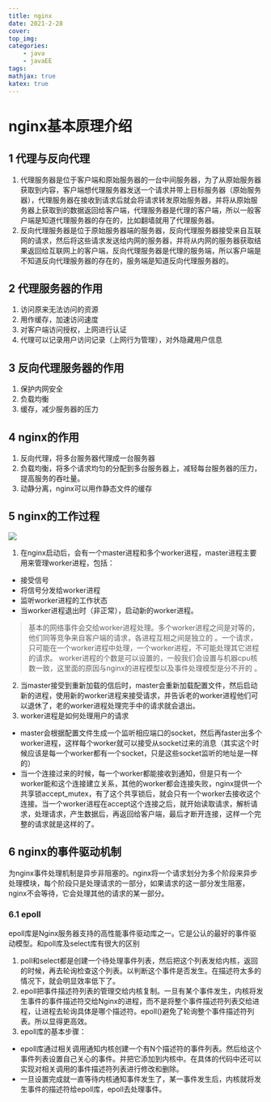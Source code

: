 ```yaml
---
title: nginx
date: 2021-2-28
cover:
top_img:
categories: 
    - java
    - javaEE
tags: 
mathjax: true
katex: true
---
```

# nginx基本原理介绍

## 1 代理与反向代理

1. 代理服务器是位于客户端和原始服务器的一台中间服务器，为了从原始服务器获取到内容，客户端想代理服务器发送一个请求并带上目标服务器（原始服务器），代理服务器在接收到请求后就会将请求转发原始服务器，并将从原始服务器上获取到的数据返回给客户端，代理服务器是代理的客户端，所以一般客户端是知道代理服务器的存在的，比如翻墙就用了代理服务器。
2. 反向代理服务器是位于原始服务器端的服务器，反向代理服务器接受来自互联网的请求，然后将这些请求发送给内网的服务器，并将从内网的服务器获取结果返回给互联网上的客户端，反向代理服务器是代理的服务端，所以客户端是不知道反向代理服务器的存在的，服务端是知道反向代理服务器的。

## 2 代理服务器的作用

1. 访问原来无法访问的资源
2. 用作缓存，加速访问速度
3. 对客户端访问授权，上网进行认证
4. 代理可以记录用户访问记录（上网行为管理），对外隐藏用户信息

## 3 反向代理服务器的作用

1. 保护内网安全
2. 负载均衡
3. 缓存，减少服务器的压力

## 4 nginx的作用

1. 反向代理，将多台服务器代理成一台服务器
2. 负载均衡，将多个请求均匀的分配到多台服务器上，减轻每台服务器的压力，提高服务的吞吐量。
3. 动静分离，nginx可以用作静态文件的缓存

## 5 nginx的工作过程

![](http://note.youdao.com/yws/public/resource/bca95011244292ba9b4a461a47885868/xmlnote/050D686114EF408F86AD0A422C266E6E/9150)

1. 在nginx启动后，会有一个master进程和多个worker进程，master进程主要用来管理worker进程，包括：
- 接受信号
- 将信号分发给worker进程
- 监听worker进程的工作状态
- 当worker进程退出时（非正常），启动新的worker进程。
> 基本的网络事件会交给worker进程处理。多个worker进程之间是对等的，他们同等竞争来自客户端的请求，各进程互相之间是独立的 。一个请求，只可能在一个worker进程中处理，一个worker进程，不可能处理其它进程的请求。 worker进程的个数是可以设置的，一般我们会设置与机器cpu核数一致，这里面的原因与nginx的进程模型以及事件处理模型是分不开的 。
2. 当master接受到重新加载的信后时，master会重新加载配置文件，然后启动新的进程，使用新的worker进程来接受请求，并告诉老的worker进程他们可以退休了，老的worker进程处理完手中的请求就会退出。
3. worker进程是如何处理用户的请求
- master会根据配置文件生成一个监听相应端口的socket，然后再faster出多个worker进程，这样每个worker就可以接受从socket过来的消息（其实这个时候应该是每一个worker都有一个socket，只是这些socket监听的地址是一样的）
- 当一个连接过来的时候，每一个worker都能接收到通知，但是只有一个worker能和这个连接建立关系，其他的worker都会连接失败，nginx提供一个共享锁accept_mutex，有了这个共享锁后，就会只有一个worker去接收这个连接。当一个worker进程在accept这个连接之后，就开始读取请求，解析请求，处理请求，产生数据后，再返回给客户端，最后才断开连接，这样一个完整的请求就是这样的了。

## 6 nginx的事件驱动机制

为nginx事件处理机制是异步非阻塞的。nginx将一个请求划分为多个阶段来异步处理模块，每个阶段只是处理请求的一部分，如果请求的这一部分发生阻塞，nginx不会等待，它会处理其他的请求的某一部分。

### 6.1 epoll

epoll库是Nginx服务器支持的高性能事件驱动库之一。它是公认的最好的事件驱动模型。和poll库及select库有很大的区别
1.  poll和select都是创建一个待处理事件列表，然后把这个列表发给内核，返回的时候，再去轮询检查这个列表。以判断这个事件是否发生。在描述符太多的情况下，就会明显效率低下了。
2.  epoll把事件描述符列表的管理交给内核复制。一旦有某个事件发生，内核将发生事件的事件描述符交给Nginx的进程，而不是将整个事件描述符列表交给进程，让进程去轮询具体是哪个描述符。epoll()避免了轮询整个事件描述符列表。所以显得更高效。
3.  epoll库的基本步骤：
- epoll库通过相关调用通知内核创建一个有N个描述符的事件列表。然后给这个事件列表设置自己关心的事件。并把它添加到内核中。在具体的代码中还可以实现对相关调用的事件描述符列表进行修改和删除。
- 一旦设置完成就一直等待内核通知事件发生了，某一事件发生后，内核就将发生事件的描述符给epoll库，epoll去处理事件。
